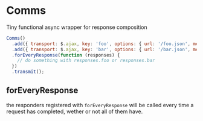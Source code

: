 Comms
===

Tiny functional async wrapper for response composition

```javascript
Comms()
  .add({ transport: $.ajax, key: 'foo', options: { url: '/foo.json', method: 'get' }})
  .add({ transport: $.ajax, key: 'bar', options: { url: '/bar.json', method: 'get' }})
  .forEveryResponse(function (responses) {
    // do something with responses.foo or responses.bar
  })
  .transmit();
```

## forEveryResponse
the responders registered with `forEveryResponse` will be called every time a
request has completed, wether or not all of them have.
